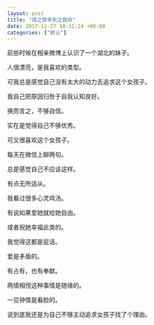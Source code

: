 ```yaml
---
layout: post
title: "得之我幸失之我命"
date: 2017-12-27 10:51:24 +08:00
categories: ["默认"]
---
```


<p>前些时候在相亲微博上认识了一个湖北的妹子。</p>
<p>人很漂亮，是我喜欢的类型。</p>
<p>可我总是感觉自己没有太大的动力去追求这个女孩子。</p>
<p>我自己把原因归咎于自我认知良好。</p>
<p>换而言之，不够自信。</p>
<p>实在是觉得自己不够优秀。</p>
<p>可又很喜欢这个女孩子。</p>
<p>每天在微信上聊两句。</p>
<p>总是感觉自己不应该这样。</p>
<p>有点无所适从。</p>
<p>我看过很多心灵鸡汤。</p>
<p>有说如果爱她就给她自由。</p>
<p>或者祝她幸福此类的。</p>
<p>我觉得这都是屁话。</p>
<p>爱是矛盾的。</p>
<p>有占有，也有奉献。</p>
<p>两情相悦这种事情是随缘的。</p>
<p>一见钟情是看脸的。</p>
<p>说到底我还是为自己不够主动追求女孩子找了个理由。</p>
<p>&nbsp;</p>